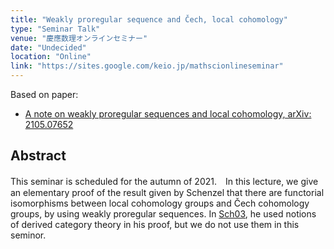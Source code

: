 ```yaml
---
title: "Weakly proregular sequence and Čech, local cohomology"
type: "Seminar Talk"
venue: "慶應数理オンラインセミナー"
date: "Undecided"
location: "Online"
link: "https://sites.google.com/keio.jp/mathscionlineseminar" 
---
```


Based on paper:
- [A note on weakly proregular sequences and local cohomology, arXiv: 2105.07652](https://arxiv.org/abs/2105.07652)

## Abstract
This seminar is scheduled for the autumn of 2021.　In this lecture, we give an elementary proof of the result given by Schenzel that there are functorial isomorphisms between local cohomology groups and Čech cohomology groups, by using weakly proregular sequences. In [Sch03](https://www.mscand.dk/article/view/14399), he used notions of derived category theory in his proof, but we do not use them in this seminor.

<!---
## Links
Dummy
-->
